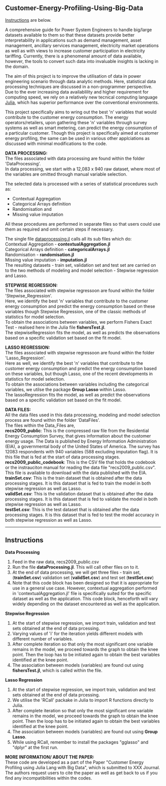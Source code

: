 ## Customer-Energy-Profiling-Using-Big-Data

 [Instructions](#instructions) are below.

A comprehensive guide for Power System Engineers to handle big/large datasets available to them so that these datasets provide better interpretability in applications such as demand management, asset management, ancillary services management, electricity market operations as well as with views to increase customer participation in electricity tariffing. Currently, there is a phenomenal amount of data available, however, the tools to convert such data into invaluable insights is lacking in the domain.  

The aim of this project is to improve the utilisation of data in power engineering scenario through data analytic methods. Here, statistical data processing techniques are discussed in a non-programmer perspective.  
Due to the ever increasing data availablility and higher requirement for computing speed, we rely on a relatively new tecnical computing language [Julia](https://julialang.org/), which has superior performance over the conventional environments.  

This project specifically aims to wring out the best 'n' variables that would contribute to the customer energy consumption. The energy operators/retailers, upon gathering these 'n' variables through survey systems as well as smart metering, can predict the energy consumption of a particular customer. Though this project is specifically aimed at customer energy profiling, the same can be used in various other applciations as discussed with minimal modifications to the code.  


**DATA PROCESSING:**  
The files associated with data processing are found within the folder 'DataProcessing'.  
In data processing, we start with a 12,083 x 940 raw dataset, where most of the variables are omitted through manual variable selection.  

The selected data is processed with a series of statistical procedures such as:  

* Contextual Aggregation  
* Categorical Arrays definition  
* Randomisation and  
* Missing value imputation  

All these procedures are performed in separate files so that users could use them as required and omit certain steps if necessary.  

The single file [dataprocessing.jl](https://github.com/ebbythomas/Customer-Energy-Profiling-Using-Big-Data/blob/master/DataProcessing/dataProcessing.jl) calls all its sub files which do:  
Contextual Aggregation - **contextualAggregation.jl**  
Categorical Arrays definition - **categoricalArrays.jl**  
Randomisation - **randomisation.jl**  
Missing value imputation - **imputation.jl**  
The resulting datasets - train set, validation set and test set are carried on to the two methods of modeling and model selection - Stepwise regression and Lasso.  

**STEPWISE REGRESSION:**  
The files associated with stepwise regressoon are found within the folder 'Stepwise_Regression'.  
Here, we identify the best 'n' variables that contribute to the customer energy consumption and predict the energy consumption based on these variables though Stepwise Regression, one of the classic methods of statistics for model selection.  
To obtain the associations between variables, we perform Fishers Exact Test - realised here in the Julia file **fishersTest.jl**.  
The stepwiseRegression fits the model, as well as predicts the observations based on a specific validation set based on the fit model.

**LASSO REGRESSION:**  
The files associated with stepwise regressoon are found within the folder 'Lasso_Regression'.  
Here as well, we identify the best 'n' variables that contribute to the customer energy consumption and predict the energy consumption based on these variables, but though Lasso, one of the recent developments in statistics for model selection.  
To obtain the associations between variables including the categorical variables, we utilse the package **Group Lasso** within Lasso.  
The lassoRegression fits the model, as well as predict the observations based on a specific validation set based on the fit model.

**DATA FILES:**  
All the data files used in this data processing, modeling and model selection process are found within the folder 'DataFiles'.  
The files within the Data_Files are,  
**recs2009_public**: This is the compressed raw file from the Residential Energy Consumption Survey, that gives information about the customer energy usage. The Data is published by Energy Information Administration (EIA), a governmental body of the United States of America. The survey has 12083 respondents with 940 variables (588 excluding imputation flag). It is this file that is fed at the start of data processing stages.  
**recs2009_public_codebook**: This is the CSV file that holds the codebook or the instrauciton manual for reading the data file "recs2009_public.csv". This file is available to download with the data published with the EIA.   
**trainSet.csv**: This is the train dataset that is obtained after the data processing stages. It is this dataset that is fed to train the model in both stepwise regression as well as Lasso.  
**validSet.csv**: This is the validation dataset that is obtained after the data processing stages. It is this dataset that is fed to validate the model in both stepwise regression as well as Lasso.  
**testSet.csv**: This is the test dataset that is obtained after the data processing stages. It is this dataset that is fed to test the model accuracy in both stepwise regression as well as Lasso.

---

Instructions
------------

**Data Processing**  
1. Feed in the raw data, recs2009_public.csv  
2. Run the file **dataProcessing.jl**. This will call other files on to it.  
3. At the end of data processing, we will get three files - train set, (**trainSet.csv**) validation set (**validSet.csv**) and test set (**testSet.csv**)  
4. Note that this code block has been designed so that it is appropriate for use in a general use case. However, contextual aggregation performed in 'contextualAggregation.jl' file is specifically suited for the specific dataset as well as the application. This code block, henceforth will vary widely depending on the dataset encountered as well as the application.  

 **Stepwise Regression**  
 1. At the start of stepwise regression, we import train, validation and test sets obtained at the end of data prcessing.  
 2. Varying values of 'i' for the iteration yields different models with different number of variables.  
 3. After complete iteration so that only the most significant one variable remains in the model, we proceed towards the graph to obtain the knee point. Then the loop has to be initiated again to obtain the best variables identified at the knee point.  
 4. The association between models (variables) are found out using **fishersTest.jl**, which is called within the file.
 
  **Lasso Regression**  
 1. At the start of stepwise regression, we import train, validation and test sets obtained at the end of data prcessing.  
 2. We utilise the 'RCall' packake in Julia to import R functions directly to Julia.
 3. After complete iteration so that only the most significant one variable remains in the model, we proceed towards the graph to obtain the knee point. Then the loop has to be initiated again to obtain the best variables identified at the knee point.  
 4. The association between models (variables) are found out using **Group Lasso**.  
 5. While using RCall, remember to install the packages "gglasso" and "dplyr" at the first run.

**MORE INFORMATION/ ABOUT THE PAPER:**  
These code are developed as a part of the Paper "Customer Energy Profiling using Julia Lang with Big Data", which is submitted to XXX Journal.  
The authors request users to cite the paper as well as get back to us if you find any incompatibilities within the codes.
